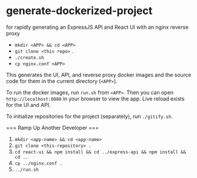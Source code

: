 # generate-dockerized-project
for rapidly generating an ExpressJS API and React UI with an nginx reverse proxy

* `mkdir <APP> && cd <APP>`
* `git clone <this repo>` .
* `./create.sh`
* `cp nginx.conf <APP>`

This generates the UI, API, and reverse proxy docker images and the source code for them in the current directory (`<APP>`).

To run the docker images, run `run.sh` from `<APP>`. Then you can open `http://localhost:8080` in your browser to view the app.
Live reload exists for the UI and API.

To initialize repositories for the project (separately), run `./gitify.sh`.

=== Ramp Up Another Developer ===
1. `mkdir <app-name> && cd <app-name>`
2. `git clone <this-repository> .`
3. `cd react-ui && npm install && cd ../express-api && npm install && cd ..`
3. `cp ../nginx.conf .`
4. `../run.sh`

